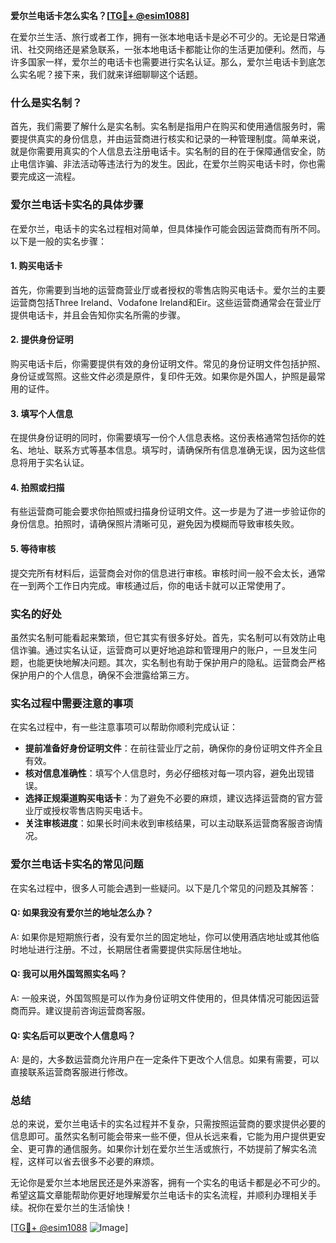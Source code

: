 **爱尔兰电话卡怎么实名？[[TG💪+ @esim1088](https://t.me/s/esim1088)]**

在爱尔兰生活、旅行或者工作，拥有一张本地电话卡是必不可少的。无论是日常通讯、社交网络还是紧急联系，一张本地电话卡都能让你的生活更加便利。然而，与许多国家一样，爱尔兰的电话卡也需要进行实名认证。那么，爱尔兰电话卡到底怎么实名呢？接下来，我们就来详细聊聊这个话题。

### 什么是实名制？

首先，我们需要了解什么是实名制。实名制是指用户在购买和使用通信服务时，需要提供真实的身份信息，并由运营商进行核实和记录的一种管理制度。简单来说，就是你需要用真实的个人信息去注册电话卡。实名制的目的在于保障通信安全，防止电信诈骗、非法活动等违法行为的发生。因此，在爱尔兰购买电话卡时，你也需要完成这一流程。

### 爱尔兰电话卡实名的具体步骤

在爱尔兰，电话卡的实名过程相对简单，但具体操作可能会因运营商而有所不同。以下是一般的实名步骤：

#### 1. 购买电话卡

首先，你需要到当地的运营商营业厅或者授权的零售店购买电话卡。爱尔兰的主要运营商包括Three Ireland、Vodafone Ireland和Eir。这些运营商通常会在营业厅提供电话卡，并且会告知你实名所需的步骤。

#### 2. 提供身份证明

购买电话卡后，你需要提供有效的身份证明文件。常见的身份证明文件包括护照、身份证或驾照。这些文件必须是原件，复印件无效。如果你是外国人，护照是最常用的证件。

#### 3. 填写个人信息

在提供身份证明的同时，你需要填写一份个人信息表格。这份表格通常包括你的姓名、地址、联系方式等基本信息。填写时，请确保所有信息准确无误，因为这些信息将用于实名认证。

#### 4. 拍照或扫描

有些运营商可能会要求你拍照或扫描身份证明文件。这一步是为了进一步验证你的身份信息。拍照时，请确保照片清晰可见，避免因为模糊而导致审核失败。

#### 5. 等待审核

提交完所有材料后，运营商会对你的信息进行审核。审核时间一般不会太长，通常在一到两个工作日内完成。审核通过后，你的电话卡就可以正常使用了。

### 实名的好处

虽然实名制可能看起来繁琐，但它其实有很多好处。首先，实名制可以有效防止电信诈骗。通过实名认证，运营商可以更好地追踪和管理用户的账户，一旦发生问题，也能更快地解决问题。其次，实名制也有助于保护用户的隐私。运营商会严格保护用户的个人信息，确保不会泄露给第三方。

### 实名过程中需要注意的事项

在实名过程中，有一些注意事项可以帮助你顺利完成认证：

- **提前准备好身份证明文件**：在前往营业厅之前，确保你的身份证明文件齐全且有效。
- **核对信息准确性**：填写个人信息时，务必仔细核对每一项内容，避免出现错误。
- **选择正规渠道购买电话卡**：为了避免不必要的麻烦，建议选择运营商的官方营业厅或授权零售店购买电话卡。
- **关注审核进度**：如果长时间未收到审核结果，可以主动联系运营商客服咨询情况。

### 爱尔兰电话卡实名的常见问题

在实名过程中，很多人可能会遇到一些疑问。以下是几个常见的问题及其解答：

#### Q: 如果我没有爱尔兰的地址怎么办？

A: 如果你是短期旅行者，没有爱尔兰的固定地址，你可以使用酒店地址或其他临时地址进行注册。不过，长期居住者需要提供实际居住地址。

#### Q: 我可以用外国驾照实名吗？

A: 一般来说，外国驾照是可以作为身份证明文件使用的，但具体情况可能因运营商而异。建议提前咨询运营商客服。

#### Q: 实名后可以更改个人信息吗？

A: 是的，大多数运营商允许用户在一定条件下更改个人信息。如果有需要，可以直接联系运营商客服进行修改。

### 总结

总的来说，爱尔兰电话卡的实名过程并不复杂，只需按照运营商的要求提供必要的信息即可。虽然实名制可能会带来一些不便，但从长远来看，它能为用户提供更安全、更可靠的通信服务。如果你计划在爱尔兰生活或旅行，不妨提前了解实名流程，这样可以省去很多不必要的麻烦。

无论你是爱尔兰本地居民还是外来游客，拥有一个实名的电话卡都是必不可少的。希望这篇文章能帮助你更好地理解爱尔兰电话卡的实名流程，并顺利办理相关手续。祝你在爱尔兰的生活愉快！

[[TG💪+ @esim1088](https://t.me/s/esim1088) ![Image](https://i.postimg.cc/4NQfJmqS/Snipaste-2025-05-13-00-14-12.png)]